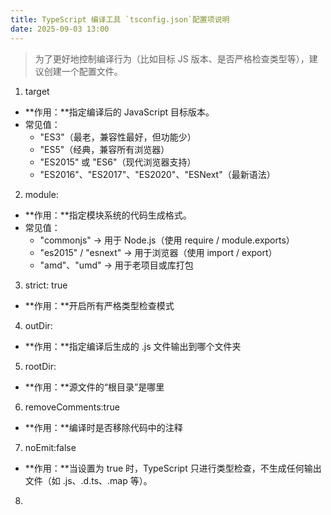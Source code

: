 ```yaml
---
title: TypeScript 编译工具 `tsconfig.json`配置项说明
date: 2025-09-03 13:00
---
```


> 为了更好地控制编译行为（比如目标 JS 版本、是否严格检查类型等），建议创建一个配置文件。


1. target
  - **作用：**指定编译后的 JavaScript 目标版本。
  - 常见值：
    - "ES3"（最老，兼容性最好，但功能少）
    - "ES5"（经典，兼容所有浏览器）
    - "ES2015" 或 "ES6"（现代浏览器支持）
    - "ES2016"、"ES2017"、"ES2020"、"ESNext"（最新语法）
2. module:
  - **作用：**指定模块系统的代码生成格式。
  - 常见值：
    - "commonjs" → 用于 Node.js（使用 require / module.exports）
    - "es2015" / "esnext" → 用于浏览器（使用 import / export）
    - "amd"、"umd" → 用于老项目或库打包
3. strict: true
  - **作用：**开启所有严格类型检查模式
4. outDir:
  - **作用：**指定编译后生成的 .js 文件输出到哪个文件夹
5. rootDir:
  - **作用：**源文件的“根目录”是哪里
6. removeComments:true
  - **作用：**编译时是否移除代码中的注释
7. noEmit:false
  - **作用：**当设置为 true 时，TypeScript 只进行类型检查，不生成任何输出文件（如 .js、.d.ts、.map 等）。
8. 